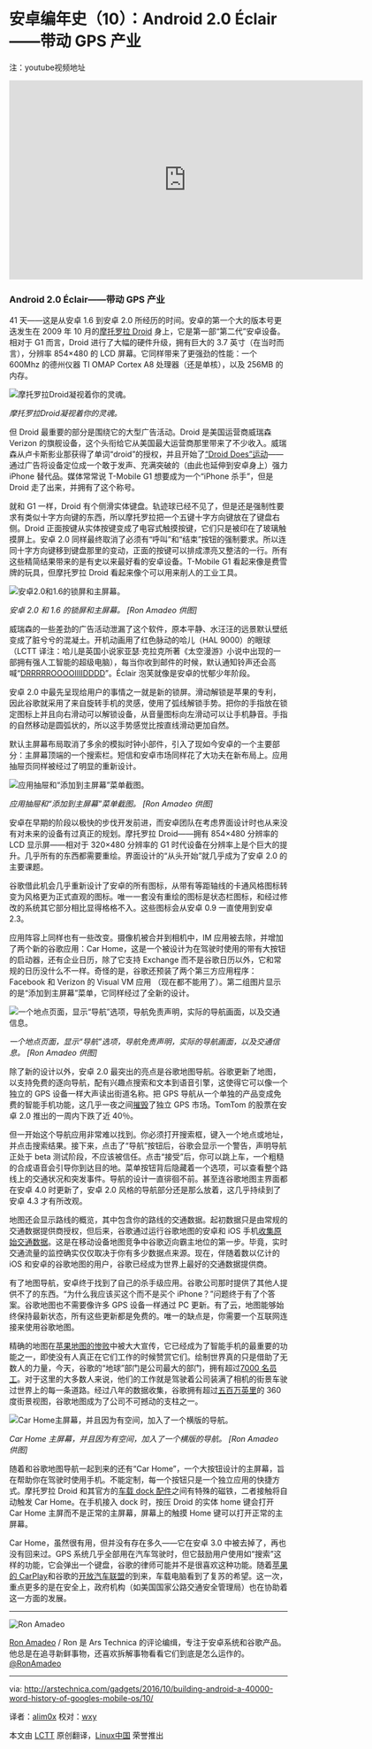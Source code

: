 安卓编年史（10）：Android 2.0 Éclair——带动 GPS 产业
================================================================================

注：youtube视频地址
<iframe width="640" height="360" frameborder="0" src="http://www.youtube-nocookie.com/embed/e52TSXwj774?start=0&amp;wmode=transparent" type="text/html" style="display:block"></iframe>

### Android 2.0  Éclair——带动 GPS 产业 ###

41 天——这是从安卓 1.6 到安卓 2.0 所经历的时间。安卓的第一个大的版本号更迭发生在 2009 年 10 月的[摩托罗拉 Droid][1] 身上，它是第一部“第二代”安卓设备。相对于 G1 而言，Droid 进行了大幅的硬件升级，拥有巨大的 3.7 英寸（在当时而言），分辨率 854×480 的 LCD 屏幕。它同样带来了更强劲的性能：一个 600Mhz 的德州仪器 TI OMAP Cortex A8 处理器（还是单核），以及 256MB 的内存。

![摩托罗拉Droid凝视着你的灵魂。](http://cdn.arstechnica.net/wp-content/uploads/2014/03/2181.jpg)

*摩托罗拉Droid凝视着你的灵魂。*

但 Droid 最重要的部分是围绕它的大型广告活动。Droid 是美国运营商威瑞森 Verizon 的旗舰设备，这个头衔给它从美国最大运营商那里带来了不少收入。威瑞森从卢卡斯影业那获得了单词“droid”的授权，并且开始了[“Droid Does”运动][2]——通过广告将设备定位成一个敢于发声、充满突破的（由此也延伸到安卓身上）强力 iPhone 替代品。媒体常常说 T-Mobile G1 想要成为一个“iPhone 杀手”，但是 Droid 走了出来，并拥有了这个称号。

就和 G1 一样，Droid 有个侧滑实体键盘。轨迹球已经不见了，但是还是强制性要求有类似十字方向键的东西，所以摩托罗拉把一个五键十字方向键放在了键盘右侧。Droid 正面按键从实体按键变成了电容式触摸按键，它们只是被印在了玻璃触摸屏上。安卓 2.0 同样最终取消了必须有“呼叫”和“结束”按钮的强制要求。所以连同十字方向键移到键盘那里的变动，正面的按键可以排成漂亮又整洁的一行。所有这些精简结果带来的是有史以来最好看的安卓设备。T-Mobile G1 看起来像是费雪牌的玩具，但摩托罗拉 Droid 看起来像个可以用来削人的工业工具。

![安卓2.0和1.6的锁屏和主屏幕。](http://cdn.arstechnica.net/wp-content/uploads/2014/01/intro202.png)

*安卓 2.0 和 1.6 的锁屏和主屏幕。
[Ron Amadeo 供图]*

威瑞森的一些差劲的广告活动泄漏了这个软件，原本平静、水汪汪的远景默认壁纸变成了脏兮兮的混凝土。开机动画用了红色脉动的哈儿（HAL 9000）的眼球（LCTT 译注：哈儿是英国小说家亚瑟·克拉克所著《太空漫游》小说中出现的一部拥有强人工智能的超级电脑），每当你收到邮件的时候，默认通知铃声还会高喊“[DRRRRROOOOIIIIDDDD][3]”。Éclair 泡芙就像是安卓的忧郁少年阶段。

安卓 2.0 中最先呈现给用户的事情之一就是新的锁屏。滑动解锁是苹果的专利，因此谷歌就采用了来自旋转手机的灵感，使用了弧线解锁手势。把你的手指放在锁定图标上并且向右滑动可以解锁设备，从音量图标向左滑动可以让手机静音。手指的自然移动是圆弧状的，所以这手势感觉比按直线滑动更加自然。

默认主屏幕布局取消了多余的模拟时钟小部件，引入了现如今安卓的一个主要部分：主屏幕顶端的一个搜索栏。短信和安卓市场同样花了大功夫在新布局上。应用抽屉页同样被经过了明显的重新设计。

![应用抽屉和“添加到主屏幕”菜单截图。](http://cdn.arstechnica.net/wp-content/uploads/2014/01/icons.png)

*应用抽屉和“添加到主屏幕”菜单截图。
[Ron Amadeo 供图]*

安卓在早期的阶段以极快的步伐开发前进，而安卓团队在考虑界面设计时也从来没有对未来的设备有过真正的规划。摩托罗拉 Droid——拥有 854×480 分辨率的 LCD 显示屏——相对于 320×480 分辨率的 G1 时代设备在分辨率上是个巨大的提升。几乎所有的东西都需要重绘。界面设计的“从头开始”就几乎成为了安卓 2.0 的主要课题。

谷歌借此机会几乎重新设计了安卓的所有图标，从带有等距轴线的卡通风格图标转变为风格更为正式直观的图标。唯一一套没有重绘的图标是状态栏图标，和经过修改的系统其它部分相比显得格格不入。这些图标会从安卓 0.9 一直使用到安卓 2.3。

应用阵容上同样也有一些改变。摄像机被合并到相机中，IM 应用被去除，并增加了两个新的谷歌应用：Car Home，这是一个被设计为在驾驶时使用的带有大按钮的启动器，还有企业日历，除了它支持 Exchange 而不是谷歌日历以外，它和常规的日历没什么不一样。奇怪的是，谷歌还预装了两个第三方应用程序：Facebook 和 Verizon 的 Visual VM 应用 （现在都不能用了）。第二组图片显示的是“添加到主屏幕”菜单，它同样经过了全新的设计。

![一个地点页面，显示“导航”选项，导航免责声明，实际的导航画面，以及交通信息。](http://cdn.arstechnica.net/wp-content/uploads/2014/01/nav2.png)

*一个地点页面，显示“导航”选项，导航免责声明，实际的导航画面，以及交通信息。
[Ron Amadeo 供图]*

除了新的设计以外，安卓 2.0 最突出的亮点是谷歌地图导航。谷歌更新了地图，以支持免费的逐向导航，配有兴趣点搜索和文本到语音引擎，这使得它可以像一个独立的 GPS 设备一样大声读出街道名称。把 GPS 导航从一个单独的产品变成免费的智能手机功能，这几乎一夜之间[摧毁][4]了独立 GPS 市场。TomTom 的股票在安卓 2.0 推出的一周内下跌了近 40％。

但一开始这个导航应用非常难以找到。你必须打开搜索框，键入一个地点或地址，并点击搜索结果。接下来，点击了“导航”按钮后，谷歌会显示一个警告，声明导航正处于 beta 测试阶段，不应该被信任。点击“接受”后，你可以跳上车，一个粗糙的合成语音会引导你到达目的地。菜单按钮背后隐藏着一个选项，可以查看整个路线上的交通状况和突发事件。导航的设计一直徘徊不前。甚至连谷歌地图主界面都在安卓 4.0 时更新了，安卓 2.0 风格的导航部分还是那么放着，这几乎持续到了安卓 4.3 才有所改观。

地图还会显示路线的概览，其中包含你的路线的交通数据。起初数据只是由常规的交通数据提供商授权，但后来，谷歌通过运行谷歌地图的安卓和 iOS 手机[收集原始交通数据][5]。这是在移动设备地图竞争中谷歌迈向霸主地位的第一步。毕竟，实时交通流量的监控确实仅仅取决于你有多少数据点来源。现在，伴随着数以亿计的 iOS 和安卓的谷歌地图的用户，谷歌已经成为世界上最好的交通数据提供商。

有了地图导航，安卓终于找到了自己的杀手级应用。谷歌公司那时提供了其他人提供不了的东西。“为什么我应该买这个而不是买个 iPhone？”问题终于有了个答案。谷歌地图也不需要像许多 GPS 设备一样通过 PC 更新。有了云，地图能够始终保持最新状态，所有这些更新都是免费的。唯一的缺点是，你需要一个互联网连接来使用谷歌地图。

精确的地图在[苹果地图的惨败][6]中被大大宣传，它已经成为了智能手机的最重要的功能之一，即使没有人真正在它们工作的时候赞赏它们。绘制世界真的只是借助了无数人的力量，今天，谷歌的“地球”部门是公司最大的部门，拥有超过[7000 名员工][7]。对于这里的大多数人来说，他们的工作就是驾驶着公司装满了相机的街景车驶过世界上的每一条道路。经过八年的数据收集，谷歌拥有超过[五百万英里][8]的 360 度街景视图，谷歌地图成为了公司不可撼动的支柱之一。

![Car Home主屏幕，并且因为有空间，加入了一个横版的导航。](http://cdn.arstechnica.net/wp-content/uploads/2014/01/carhome1.png)

*Car Home 主屏幕，并且因为有空间，加入了一个横版的导航。
[Ron Amadeo 供图]*

随着和谷歌地图导航一起到来的还有“Car Home”，一个大按钮设计的主屏幕，旨在帮助你在驾驶时使用手机。不能定制，每一个按钮只是一个独立应用的快捷方式。摩托罗拉 Droid 和其官方的[车载 dock 配件][9]之间有特殊的磁铁，二者接触将自动触发 Car Home。在手机接入 dock 时，按压 Droid 的实体 home 键会打开 Car Home 主屏而不是正常的主屏幕，屏幕上的触摸 Home 键可以打开正常的主屏幕。

Car Home，虽然很有用，但并没有存在多久——它在安卓 3.0 中被去掉了，再也没有回来过。GPS 系统几乎全部用在汽车驾驶时，但它鼓励用户使用如“搜索”这样的功能，它会弹出一个键盘，谷歌的律师可能并不是很喜欢这种功能。随着[苹果的 CarPlay][10]和谷歌的[开放汽车联盟][11]的到来，车载电脑看到了复苏的希望。这一次，重点更多的是在安全上，政府机构（如美国国家公路交通安全管理局）也在协助着这一方面的发展。

----------

![Ron Amadeo](http://cdn.arstechnica.net/wp-content//uploads/authors/ron-amadeo-sq.jpg)

[Ron Amadeo][a] / Ron 是 Ars Technica 的评论编缉，专注于安卓系统和谷歌产品。他总是在追寻新鲜事物，还喜欢拆解事物看看它们到底是怎么运作的。
[@RonAmadeo][t]

--------------------------------------------------------------------------------

via: http://arstechnica.com/gadgets/2016/10/building-android-a-40000-word-history-of-googles-mobile-os/10/

译者：[alim0x](https://github.com/alim0x) 校对：[wxy](https://github.com/wxy)

本文由 [LCTT](https://github.com/LCTT/TranslateProject) 原创翻译，[Linux中国](http://linux.cn/) 荣誉推出

[1]:http://arstechnica.com/gadgets/2009/12/review-of-the-motorola-droid/
[2]:http://www.youtube.com/watch?v=e52TSXwj774
[3]:http://www.youtube.com/watch?v=UBL47tHrvMA
[4]:http://techcrunch.com/2009/10/28/googles-new-mobile-app-cuts-gps-nav-companies-at-the-knees/
[5]:http://googleblog.blogspot.com/2009/08/bright-side-of-sitting-in-traffic.html
[6]:http://arstechnica.com/apple/2012/09/apple-ceo-tim-cook-apologizes-for-ios-6-maps-promises-improvements/
[7]:http://www.businessinsider.com/apple-has-7000-fewer-people-working-on-maps-than-google-2012-9
[8]:https://developers.google.com/events/io/sessions/383278298
[9]:http://www.amazon.com/Motorola-Generation-Vehicle-Charger-Packaging/dp/B002Y3BYQA
[10]:http://arstechnica.com/apple/2014/03/ios-in-the-car-becomes-carplay-coming-to-select-dashboards-this-year/
[11]:http://arstechnica.com/information-technology/2014/01/open-automotive-alliance-aims-to-bring-android-inside-the-car/
[a]:http://arstechnica.com/author/ronamadeo
[t]:https://twitter.com/RonAmadeo
